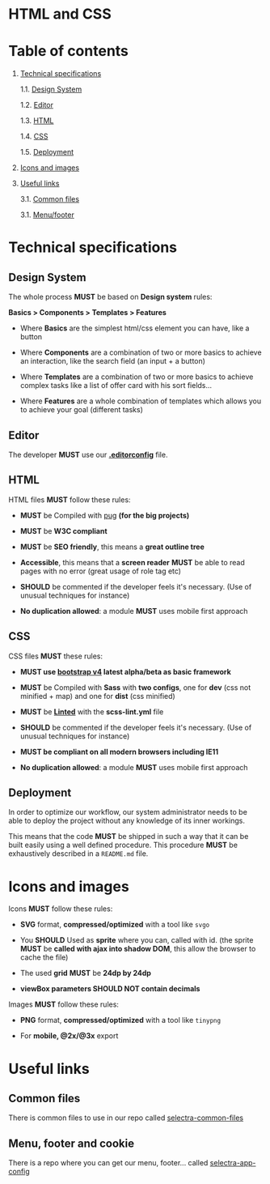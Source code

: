 HTML and CSS
=

# Table of contents

1. [Technical specifications](#technical-specifications)
    
    1.1. [Design System](#design-system)
    
    1.2. [Editor](#editor)
    
    1.3. [HTML](#html)
    
    1.4. [CSS](#css)
    
    1.5. [Deployment](#deployment)

2. [Icons and images](#icons-and-images)

3. [Useful links](#useful-links)

    3.1. [Common files](#common-files)
    
    3.1. [Menu/footer](#menu-footer-and-cookie)

# Technical specifications

## Design System

The whole process **MUST** be based on **Design system** rules:

**Basics > Components >  Templates > Features**

- Where **Basics** are the simplest html/css element you can have, like a button

- Where **Components** are a combination of two or more basics to achieve an interaction, like the search field (an input + a button)

- Where **Templates** are a combination of two or more basics to achieve complex tasks like a list of offer card with his sort fields…

- Where **Features** are a whole combination of templates which allows you to achieve your goal (different tasks)

## Editor

The developer **MUST** use our **[.editorconfig](http://editorconfig.org/)** file.

## HTML

HTML files **MUST** follow these rules:

- **MUST** be Compiled with [pug](https://pugjs.org/api/getting-started.html) **(for the big projects)**

- **MUST** be **W3C compliant**

- **MUST** be **SEO friendly**, this means a **great outline tree**

- **Accessible**, this means that a **screen reader** **MUST** be able to read pages with no error (great usage of role tag etc)

- **SHOULD** be commented if the developer feels it's necessary. (Use of unusual techniques for instance)

- **No duplication allowed**: a module **MUST** uses mobile first approach

## CSS

CSS files **MUST** these rules:

- **MUST use [bootstrap v4](https://v4-alpha.getbootstrap.com/) latest alpha/beta as basic framework**

- **MUST** be Compiled with **Sass** with **two configs**, one for **dev** (css not minified + map) and one for **dist** (css minified)

- **MUST** be **[Linted](https://github.com/sasstools/sass-lint)** with the **scss-lint.yml** file

- **SHOULD** be commented if the developer feels it's necessary. (Use of unusual techniques for instance)

- **MUST be compliant on all modern browsers including IE11**

- **No duplication allowed**: a module **MUST** uses mobile first approach

## Deployment

In order to optimize our workflow, our system administrator needs to be able to deploy the project without any knowledge of its inner workings. 

This means that the code **MUST** be shipped in such a way that it can be built easily using a well defined procedure. This procedure **MUST** be exhaustively described in a `README.md` file.

# Icons and images

Icons **MUST** follow these rules:

- **SVG** format, **compressed/optimized** with a tool like `svgo`

- You **SHOULD** Used as **sprite** where you can, called with id. (the sprite **MUST** be **called with ajax into shadow DOM**, this allow the browser to cache the file)

- The used **grid** **MUST** be **24dp by 24dp**

- **viewBox parameters SHOULD NOT contain decimals**

Images **MUST** follow these rules:

- **PNG** format, **compressed/optimized** with a tool like `tinypng`

- For **mobile, @2x/@3x** export

# Useful links

## Common files

There is common files to use in our repo called [selectra-common-files](https://bitbucket.org/elrogue/selectra-common-files)

## Menu, footer and cookie

There is a repo where you can get our menu, footer... called [selectra-app-config](https://bitbucket.org/elrogue/selectra-app-config)
